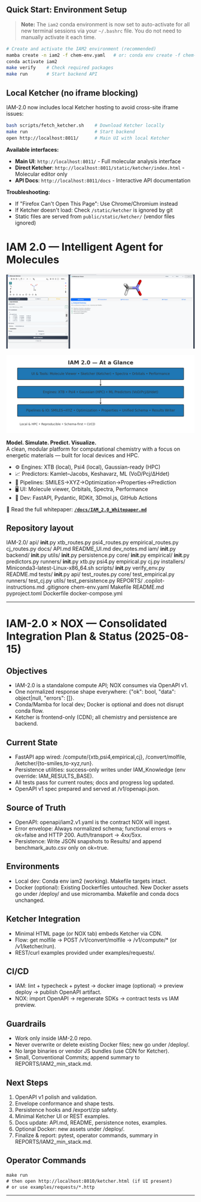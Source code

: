 ## Quick Start: Environment Setup

> **Note:** The `iam2` conda environment is now set to auto-activate for all new terminal sessions via your `~/.bashrc` file. You do not need to manually activate it each time.

```sh
# Create and activate the IAM2 environment (recommended)
mamba create -n iam2 -f chem-env.yaml   # or: conda env create -f chem-env.yaml
conda activate iam2
make verify    # Check required packages
make run       # Start backend API
```

## Local Ketcher (no iframe blocking)

IAM-2.0 now includes local Ketcher hosting to avoid cross-site iframe issues:

```bash
bash scripts/fetch_ketcher.sh    # Download Ketcher locally
make run                         # Start backend
open http://localhost:8011/      # Main UI with local Ketcher
```

**Available interfaces:**

- **Main UI**: `http://localhost:8011/` - Full molecular analysis interface
- **Direct Ketcher**: `http://localhost:8011/static/ketcher/index.html` - Molecular editor only
- **API Docs**: `http://localhost:8011/docs` - Interactive API documentation

**Troubleshooting:**

- If "Firefox Can't Open This Page": Use Chrome/Chromium instead
- If Ketcher doesn't load: Check `/static/ketcher` is ignored by git
- Static files are served from `public/static/ketcher/` (vendor files ignored)


# IAM 2.0 — Intelligent Agent for Molecules
![IAM UI](docs/images/IAM-2.0UI.png)

![IAM at a Glance](docs/images/iam_at_a_glance.png)

**Model. Simulate. Predict. Visualize.**  
A clean, modular platform for computational chemistry with a focus on energetic materials — built for local devices and HPC.

- ⚙️ Engines: XTB (local), Psi4 (local), Gaussian-ready (HPC)
- 📈 Predictors: Kamlet–Jacobs, Keshavarz, ML (VoD/Pcj/ΔHdet)
- 🧪 Pipelines: SMILES→XYZ→Optimization→Properties→Prediction
- 🖥️ UI: Molecule viewer, Orbitals, Spectra, Performance
- 🧰 Dev: FastAPI, Pydantic, RDKit, 3Dmol.js, GitHub Actions

📘 Read the full whitepaper: **[`/docs/IAM_2.0_Whitepaper.md`](docs/IAM_2.0_Whitepaper.md)**

## Repository layout

IAM-2.0/
  api/
    __init__.py
    xtb_routes.py
    psi4_routes.py
    empirical_routes.py
    cj_routes.py
  docs/
    API.md
    README_UI.md
    dev_notes.md
  iam/
    __init__.py
    backend/
      __init__.py
      utils/
        __init__.py
        persistence.py
    core/
      __init__.py
      empirical/
        __init__.py
        predictors.py
    runners/
      __init__.py
      xtb.py
      psi4.py
      empirical.py
      cj.py
  installers/
    Miniconda3-latest-Linux-x86_64.sh
  scripts/
    __init__.py
    verify_env.py
    README.md
  tests/
    __init__.py
    api/
      test_routes.py
    core/
      test_empirical.py
    runners/
      test_cj.py
    utils/
      test_persistence.py
  REPORTS/
  .copilot-instructions.md
  .gitignore
  chem-env.yaml
  Makefile
  README.md
  pyproject.toml
  Dockerfile
  docker-compose.yml

---

# IAM-2.0 × NOX — Consolidated Integration Plan & Status (2025-08-15)

## Objectives
- IAM-2.0 is a standalone compute API; NOX consumes via OpenAPI v1.
- One normalized response shape everywhere: {"ok": bool, "data": object|null, "errors": []}.
- Conda/Mamba for local dev; Docker is optional and does not disrupt conda flow.
- Ketcher is frontend-only (CDN); all chemistry and persistence are backend.

## Current State
- FastAPI app wired: /compute/{xtb,psi4,empirical,cj}, /convert/molfile, /ketcher/{to-smiles,to-xyz,run}.
- Persistence utilities: success-only writes under IAM_Knowledge (env override: IAM_RESULTS_BASE).
- All tests pass for current routes; docs and progress log updated.
- OpenAPI v1 spec prepared and served at /v1/openapi.json.

## Source of Truth
- OpenAPI: openapi/iam2.v1.yaml is the contract NOX will ingest.
- Error envelope: Always normalized schema; functional errors → ok=false and HTTP 200. Auth/transport → 4xx/5xx.
- Persistence: Write JSON snapshots to Results/ and append benchmark_auto.csv only on ok=true.

## Environments
- Local dev: Conda env iam2 (working). Makefile targets intact.
- Docker (optional): Existing Dockerfiles untouched. New Docker assets go under /deploy/ and use micromamba. Makefile and conda docs unchanged.

## Ketcher Integration
- Minimal HTML page (or NOX tab) embeds Ketcher via CDN.
- Flow: get molfile → POST /v1/convert/molfile → /v1/compute/* (or /v1/ketcher/run).
- REST/curl examples provided under examples/requests/.

## CI/CD
- IAM: lint + typecheck + pytest → docker image (optional) → preview deploy → publish OpenAPI artifact.
- NOX: import OpenAPI → regenerate SDKs → contract tests vs IAM preview.

## Guardrails
- Work only inside IAM-2.0 repo.
- Never overwrite or delete existing Docker files; new go under /deploy/.
- No large binaries or vendor JS bundles (use CDN for Ketcher).
- Small, Conventional Commits; append summary to REPORTS/IAM2_min_stack.md.

## Next Steps
1. OpenAPI v1 polish and validation.
2. Envelope conformance and shape tests.
3. Persistence hooks and /export/zip safety.
4. Minimal Ketcher UI or REST examples.
5. Docs update: API.md, README, persistence notes, examples.
6. Optional Docker: new assets under /deploy/.
7. Finalize & report: pytest, operator commands, summary in REPORTS/IAM2_min_stack.md.

## Operator Commands
```
make run
# then open http://localhost:8010/ketcher.html (if UI present)
# or use examples/requests/*.http
```

---
